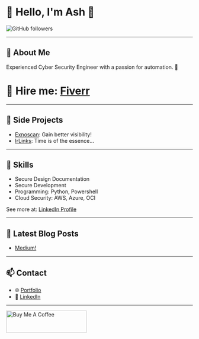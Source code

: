 # 👋 Hello, I'm Ash 🚀

![GitHub followers](https://img.shields.io/github/followers/securethelogs?label=Follow&style=social)

---

## 👤 About Me

Experienced Cyber Security Engineer with a passion for automation. 🔨

# 🤝 Hire me: [Fiverr](https://www.fiverr.com/amoranios)
---


## 🎯 Side Projects

- [Exnoscan](https://exnoscan.com): Gain better visibility! 
- [IrLinks](https://irlinks.co): Time is of the essence...

---

## 💼 Skills

- Secure Design Documentation 
- Secure Development
- Programming: Python, Powershell
- Cloud Security: AWS, Azure, OCI

See more at: [LinkedIn Profile](https://www.linkedin.com/in/ashleymoran/)


---



## 📝 Latest Blog Posts

<!-- BLOG-POST-LIST:START -->
- [Medium!](https://yourblog.com/ethical-hacking-101](https://medium.com/@Amoranio))
<!-- BLOG-POST-LIST:END -->

---

## 📫 Contact

- 🌐 [Portfolio](https://amoran.io)
- 🔗 [LinkedIn](https://www.linkedin.com/in/ashleymoran/)

---


<a href="https://www.buymeacoffee.com/9wc8yc8t5jn" target="_blank"><img src="https://cdn.buymeacoffee.com/buttons/v2/default-yellow.png" alt="Buy Me A Coffee" style="height: 60px !important;width: 217px !important;" ></a>
